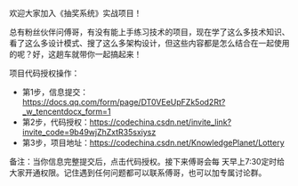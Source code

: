 欢迎大家加入《抽奖系统》实战项目！

总有粉丝伙伴问傅哥，有没有能上手练习技术的项目，现在学了这么多技术知识、看了这么多设计模式、搜了这么多架构设计，但这些内容都是怎么结合在一起使用的呢？好，这趟车就带你一起搞起来！

项目代码授权操作：
- 第1步，信息提交：https://docs.qq.com/form/page/DT0VEeUpFZk5od2Rt?_w_tencentdocx_form=1
- 第2步，代码授权：https://codechina.csdn.net/invite_link?invite_code=9b49wjZhZxtR35sxiysz
- 第3步，项目地址：https://codechina.csdn.net/KnowledgePlanet/Lottery

备注：当你信息完整提交后，点击代码授权。接下来傅哥会每 天早上7:30定时给大家开通权限。记住遇到任何问题都可以联系傅哥，也可以加专属讨论群。